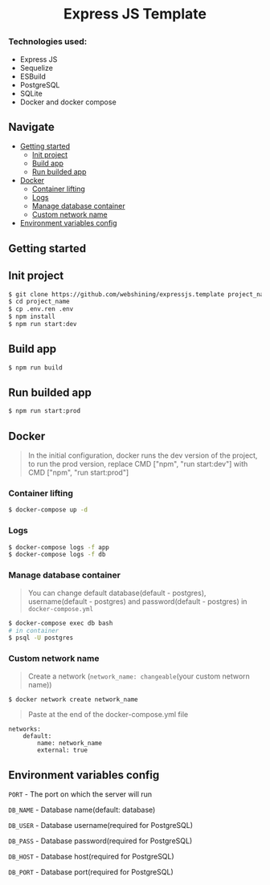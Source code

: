 # <p align="center">Express JS Template</p>
### Technologies used:
* Express JS
* Sequelize
* ESBuild
* PostgreSQL
* SQLite
* Docker and docker compose
## Navigate
* [Getting started](#getting-started)
    * [Init project](#init-project)
    * [Build app](#build-app)
    * [Run builded app](#run-builded-app)
* [Docker](#docker)
    * [Сontainer lifting](#сontainer-lifting)
    * [Logs](#logs)
    * [Manage database container](#manage-database-container)
    * [Custom network name](#custom-network-name)
* [Environment variables config](#environment-variables-config)
## Getting started
## Init project
```bash
$ git clone https://github.com/webshining/expressjs.template project_name
$ cd project_name
$ cp .env.ren .env
$ npm install
$ npm run start:dev
```
## Build app
```bash
$ npm run build
```
## Run builded app
```bash
$ npm run start:prod
```
## Docker
>In the initial configuration, docker runs the dev version of the project, to run the prod version, replace CMD ["npm", "run start:dev"] with CMD ["npm", "run start:prod"]
### Сontainer lifting
```bash
$ docker-compose up -d
```
### Logs
```bash
$ docker-compose logs -f app
$ docker-compose logs -f db
```
### Manage database container
>You can change default database(default - postgres), username(default - postgres) and password(default - postgres) in `docker-compose.yml`
```bash
$ docker-compose exec db bash
# in container
$ psql -U postgres
```
### Custom network name
>Сreate a network (`network_name: changeable`(your custom networn name))
```bash
$ docker network create network_name
```
>Paste at the end of the docker-compose.yml file
```
networks:
    default:
        name: network_name
        external: true
```
## Environment variables config
`PORT` - The port on which the server will run

`DB_NAME` - Database name(default: database)

`DB_USER` - Database username(required for PostgreSQL)

`DB_PASS` - Database password(required for PostgreSQL)

`DB_HOST` - Database host(required for PostgreSQL)

`DB_PORT` - Database port(required for PostgreSQL)